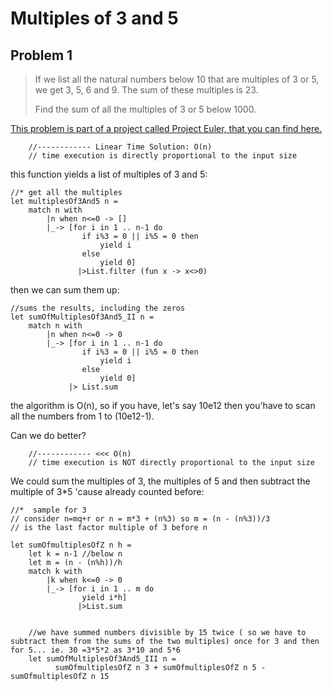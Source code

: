 # Multiples of 3 and 5 #
## Problem 1 ##

> If we list all the natural numbers below 10 that are multiples of 3 or 5, we get 3, 5, 6 and 9. The sum of these multiples is 23.
> 
> Find the sum of all the multiples of 3 or 5 below 1000.

[This problem is part of a project called Project Euler, that you can find here.](https://projecteuler.net/problem=1 "project euler")


		//------------ Linear Time Solution: O(n)
		// time execution is directly proportional to the input size

this function yields a list of multiples of 3 and 5:

	//* get all the multiples
	let multiplesOf3And5 n =
	    match n with
	        |n when n<=0 -> []
	        |_-> [for i in 1 .. n-1 do
	                if i%3 = 0 || i%5 = 0 then
	                    yield i
	                else
	                    yield 0]
	               |>List.filter (fun x -> x<>0) 

then we can sum them up:

	//sums the results, including the zeros
	let sumOfMultiplesOf3And5_II n =
	    match n with
	        |n when n<=0 -> 0
	        |_-> [for i in 1 .. n-1 do
	                if i%3 = 0 || i%5 = 0 then
	                    yield i
	                else
	                    yield 0]
	             |> List.sum

the algorithm is O(n), so if you have, let's say 10e12 then you'have to scan all the numbers from 1 to (10e12-1).

Can we do better?

		//------------ <<< O(n)
		// time execution is NOT directly proportional to the input size
We could sum the multiples of 3, the multiples of 5 and then subtract the multiple of 3*5 'cause already counted before:

	//*  sample for 3
	// consider n=mq+r or n = m*3 + (n%3) so m = (n - (n%3))/3
    // is the last factor multiple of 3 before n

	let sumOfmultiplesOfZ n h =
	    let k = n-1 //below n
	    let m = (n - (n%h))/h
	    match k with
	        |k when k<=0 -> 0
	        |_-> [for i in 1 .. m do
	                yield i*h]
	               |>List.sum


		//we have summed numbers divisible by 15 twice ( so we have to subtract them from the sums of the two multiples) once for 3 and then for 5... ie. 30 =3*5*2 as 3*10 and 5*6
		let sumOfMultiplesOf3And5_III n =
		      sumOfmultiplesOfZ n 3 + sumOfmultiplesOfZ n 5 - sumOfmultiplesOfZ n 15


